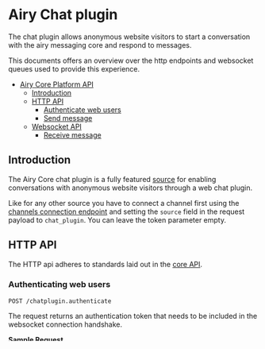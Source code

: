 # Airy Chat plugin

The chat plugin allows anonymous website visitors to start a conversation with 
the airy messaging core and respond to messages.

This documents offers an overview over the http endpoints and websocket queues used to provide this experience.

- [Airy Core Platform API](#airy-core-platform-api)
  - [Introduction](#introduction)
  - [HTTP API](#http-api)
    - [Authenticate web users](#authenticating-web-users)
    - [Send message](#send-message)
  - [Websocket API](#websocket-api)
    - [Receive message](#receive-message)

## Introduction

The Airy Core chat plugin is a fully featured [source](./glossary.md#source) for enabling conversations with anonymous 
website visitors through a web chat plugin.

Like for any other source you have to connect a channel first using the [channels connection endpoint](api.md#connecting-channels) 
and setting the `source` field in the request payload to `chat_plugin`. You can leave the token parameter empty. 


## HTTP API

The HTTP api adheres to standards laid out in the [core API](api.md).

### Authenticating web users

`POST /chatplugin.authenticate`

The request returns an authentication token that needs to be included in the websocket connection handshake.

**Sample Request**

```json5
{
  "channel_id": "09816fe0-7950-40cb-bf60-adfa0d6d0679"
}
```

**Sample Response**

```json5
{
  "token": "jwt auth token"
}
```

#### Send a message

`POST /chatplugin.send`

**Sample Request**

```json5
{
  message: {
    text: "{String}"
  }
}
```

**Sample Response**

```json5
{
      id: "{UUID}",
      content: "{String}",
      // source content string
      state: "{String}",
      // delivery state of message, one of PENDING, FAILED, DELIVERED
      alignment: "{string/enum}",
      // LEFT, RIGHT, CENTER - horizontal placement of message
      sent_at: "{string}",
      //'yyyy-MM-dd'T'HH:mm:ss.SSSZ' date in UTC form, to be localized by clients
    }
```



## Websocket API

Connection and standards are the same as for the [core websocket](websocket.md) except that the authorization 
token is obtained from the [chatplugin authentication API](#authenticating-web-users).

The websocket endpoint is at `/chat-plugin-ws`. 


### Receive message

`/queue/message`

**Sample Payload**

```json5
{
  message: {
      id: "{UUID}",
      content: "{String}",
      // source content string
      state: "{String}",
      // delivery state of message, one of PENDING, FAILED, DELIVERED
      alignment: "{string/enum}",
      // LEFT, RIGHT, CENTER - horizontal placement of message
      sent_at: "{string}",
      //'yyyy-MM-dd'T'HH:mm:ss.SSSZ' date in UTC form, to be localized by clients
  }
}
```
